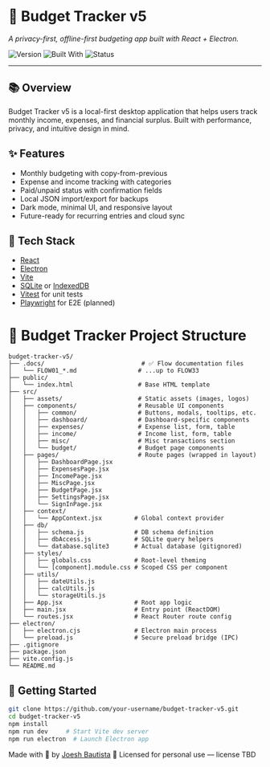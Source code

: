 # 💸 Budget Tracker v5

_A privacy-first, offline-first budgeting app built with React + Electron._

![Version](https://img.shields.io/badge/version-v5.0.0-blue)
![Built With](https://img.shields.io/badge/built%20with-React%20%2B%20Electron-orange)
![Status](https://img.shields.io/badge/status-in%20development-yellow)

---

## 📚 Overview

Budget Tracker v5 is a local-first desktop application that helps users track monthly income, expenses, and financial surplus. Built with performance, privacy, and intuitive design in mind.

## ✨ Features

- Monthly budgeting with copy-from-previous
- Expense and income tracking with categories
- Paid/unpaid status with confirmation fields
- Local JSON import/export for backups
- Dark mode, minimal UI, and responsive layout
- Future-ready for recurring entries and cloud sync

## 🧱 Tech Stack

- [React](https://reactjs.org/)
- [Electron](https://www.electronjs.org/)
- [Vite](https://vitejs.dev/)
- [SQLite](https://www.sqlite.org/) or [IndexedDB](https://developer.mozilla.org/en-US/docs/Web/API/IndexedDB_API)
- [Vitest](https://vitest.dev/) for unit tests
- [Playwright](https://playwright.dev/) for E2E (planned)

# 📁 Budget Tracker Project Structure

```
budget-tracker-v5/
├── .docs/                           # ✅ Flow documentation files
│   └── FLOW01_*.md                 # ...up to FLOW33
├── public/
│   └── index.html                  # Base HTML template
├── src/
│   ├── assets/                     # Static assets (images, logos)
│   ├── components/                 # Reusable UI components
│   │   ├── common/                 # Buttons, modals, tooltips, etc.
│   │   ├── dashboard/              # Dashboard-specific components
│   │   ├── expenses/               # Expense list, form, table
│   │   ├── income/                 # Income list, form, table
│   │   ├── misc/                   # Misc transactions section
│   │   └── budget/                 # Budget page components
│   ├── pages/                      # Route pages (wrapped in layout)
│   │   ├── DashboardPage.jsx
│   │   ├── ExpensesPage.jsx
│   │   ├── IncomePage.jsx
│   │   ├── MiscPage.jsx
│   │   ├── BudgetPage.jsx
│   │   ├── SettingsPage.jsx
│   │   └── SignInPage.jsx
│   ├── context/
│   │   └── AppContext.jsx         # Global context provider
│   ├── db/
│   │   ├── schema.js              # DB schema definition
│   │   ├── dbAccess.js            # SQLite query helpers
│   │   └── database.sqlite3       # Actual database (gitignored)
│   ├── styles/
│   │   ├── globals.css            # Root-level theming
│   │   └── [component].module.css # Scoped CSS per component
│   ├── utils/
│   │   ├── dateUtils.js
│   │   ├── calcUtils.js
│   │   └── storageUtils.js
│   ├── App.jsx                    # Root app logic
│   ├── main.jsx                   # Entry point (ReactDOM)
│   └── routes.jsx                 # React Router route config
├── electron/
│   ├── electron.cjs               # Electron main process
│   └── preload.js                 # Secure preload bridge (IPC)
├── .gitignore
├── package.json
├── vite.config.js
└── README.md
```

## 🚀 Getting Started

```bash
git clone https://github.com/your-username/budget-tracker-v5.git
cd budget-tracker-v5
npm install
npm run dev     # Start Vite dev server
npm run electron  # Launch Electron app
```

Made with 💙 by [Joesh Bautista](https://github.com/flipzoid82)
🧠 Licensed for personal use — license TBD
